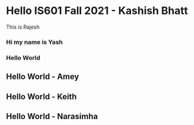 # Hello IS601 Fall 2021 - Kashish Bhatt 
This is Rajesh
### Hi my name is Yash
### Hello World
## Hello World - Amey
## Hello World - Keith
## Hello World - Narasimha
